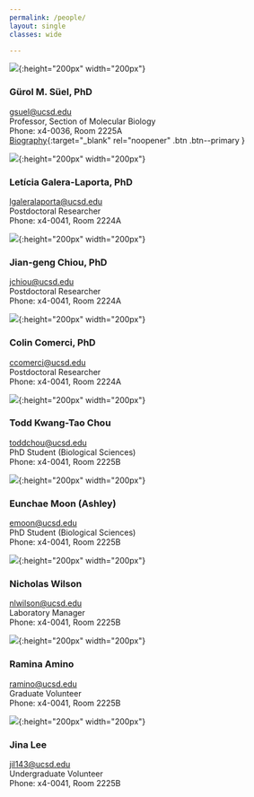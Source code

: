 ```yaml
---
permalink: /people/
layout: single
classes: wide

---
```


![](/assets/images/lab_members/Gsuel.png){:height="200px" width="200px"}
### Gürol M. Süel, PhD
gsuel@ucsd.edu  
Professor, Section of Molecular Biology  
Phone: x4-0036, Room 2225A  
[Biography](/gurol_bio/){:target="_blank" rel="noopener" .btn .btn--primary }  

![](/assets/images/lab_members/Leticia.png){:height="200px" width="200px"}
### Letícia Galera-Laporta, PhD
lgaleralaporta@ucsd.edu  
Postdoctoral Researcher  
Phone: x4-0041, Room 2224A

![](/assets/images/lab_members/Jian-geng.png){:height="200px" width="200px"}
### Jian-geng Chiou, PhD
jchiou@ucsd.edu  
Postdoctoral Researcher  
Phone: x4-0041, Room 2224A  

![](/assets/images/lab_members/Colin.png){:height="200px" width="200px"}
### Colin Comerci, PhD
ccomerci@ucsd.edu  
Postdoctoral Researcher  
Phone: x4-0041, Room 2224A  


![](/assets/images/lab_members/Todd.png){:height="200px" width="200px"}
### Todd Kwang-Tao Chou
toddchou@ucsd.edu  
PhD Student (Biological Sciences)   
Phone: x4-0041, Room 2225B


![](/assets/images/lab_members/Ashley.png){:height="200px" width="200px"}
### Eunchae Moon (Ashley)
emoon@ucsd.edu  
PhD Student (Biological Sciences)   
Phone: x4-0041, Room 2225B


![](/assets/images/lab_members/Nicholas.png){:height="200px" width="200px"}
### Nicholas Wilson
nlwilson@ucsd.edu  
Laboratory Manager   
Phone: x4-0041, Room 2225B

![](/assets/images/lab_members/Ramina.png){:height="200px" width="200px"}
### Ramina Amino
ramino@ucsd.edu  
Graduate Volunteer     
Phone: x4-0041, Room 2225B 

![](/assets/images/lab_members/Jina_Lee.png){:height="200px" width="200px"}
### Jina Lee
jil143@ucsd.edu  
Undergraduate Volunteer  
Phone: x4-0041, Room 2225B


